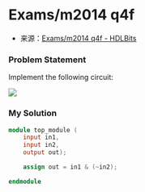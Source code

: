 # Exams/m2014 q4f
- 来源：[Exams/m2014 q4f - HDLBits](https://hdlbits.01xz.net/wiki/Exams/m2014_q4f)

### Problem Statement
Implement the following circuit:

[![](https://hdlbits.01xz.net/mw/images/b/b6/Exams_m2014q4f.png)](https://hdlbits.01xz.net/wiki/File:Exams_m2014q4f.png)

### My Solution

```Verilog
module top_module (
    input in1,
    input in2,
    output out);

    assign out = in1 & (~in2);

endmodule
```